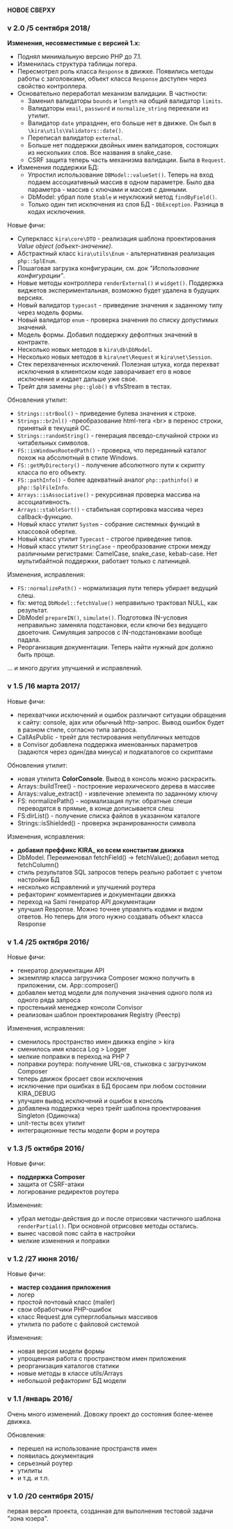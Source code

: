 **НОВОЕ СВЕРХУ**

###  v 2.0 /5 сентября 2018/

**Изменения, несовместимые с версией 1.x:**

- Поднял минимальную версию PHP до 7.1.
- Изменилась структура таблицы логера.
- Пересмотрел роль класса `Response` в движке. Появились методы работы с заголовками, объект класса `Response` доступен через свойство контроллера.
- Основательно переработал механизм валидации. В частности:
    - Заменил валидаторы `bounds` и `length` на общий валидатор `limits`.
    - Валидаторы `email`, `password` и `normalize_string` переехали из утилит.
    - Валидатор `date` упразднен, его больше нет в движке. Он был в `\kira\utils\Validators::date()`.
    - Переписал валидатор `external`.
    - Больше нет поддержки двойных имен валидаторов, состоящих из нескольких слов. Все названия в snake_case.
    - CSRF защита теперь часть механизма валидации. Была в `Request`.
- Изменения поддержки БД:
    - Упростил использование `DBModel::valueSet()`. Теперь на вход подаем ассоциативный массив в одном параметре. Было два параметра - массив с ключами и массив с данными.
    - DbModel: убрал поле `$table` и неуклюжий метод `findByField()`.
    - Только один тип исключения из слоя БД - `DbException`. Разница в кодах исключения.

Новые фичи:

- Суперкласс `kira\core\DTO` - реализация шаблона проектирования *Value object (объект-значение)*.
- Абстрактный класс `kira\utils\Enum` - альтернативная реализация `php::SplEnum`.
- Пошаговая загрузка конфигурации, см. док *"Использование конфигурации"*.
- Новые методы контроллера `renderExternal()` и `widget()`. Поддержка виджетов экспериментальная, возможно будет удалена в будущих версиях.
- Новый валидатор `typecast` - приведение значения к заданному типу через модель формы.
- Новый валидатор `enum` - проверка значения по списку допустимых значений.
- Модель формы. Добавил поддержку дефолтных значений в контракте.
- Несколько новых методов в `kira\db\DbModel`.
- Несколько новых методов в `kira\net\Request` и `kira\net\Session`.
- Стек перехваченных исключений. Полезная штука, когда перехват исключения в клиентском коде заворачивает его в новое исключение и кидает дальше уже свое.
- Трейт для замены `php::glob()` в vfsStream в тестах.

Обновления утилит:

- `Strings::strBool()` - приведение булева значения к строке.
- `Strings::br2nl()` -преобразование html-тега \<br> в перенос строки, принятый в текущей ОС.
- `Strings::randomString()` - генерация пвсевдо-случайной строки из читабельных символов.
- `FS::isWindowsRootedPath()` - проверка, что переданный каталог похож на абсолютный в стиле Windows.
- `FS::getMyDirectory()` - получение абсолютного пути к скрипту класса по его объекту.
- `FS::pathInfo()` - более адекватный аналог `php::pathinfo()` и `php::SplFileInfo`.
- `Arrays::isAssociative()` - рекурсивная проверка массива на ассоциативность.
- `Arrays::stableSort()` - стабильная сортировка массива через callback-функцию.
- Новый класс утилит `System` - собрание системных функций в классовой обертке.
- Новый класс утилит `Typecast` - строгое приведение типов.
- Новый класс утилит `StringCase` - преобразование строки между различными регистрами: CamelCase, snake_case, kebab-case. Нет мультибайтной поддержки, работает только с латиницей.

Изменения, исправления:

- `FS::normalizePath()` - нормализация пути теперь убирает ведущий слеш.
- fix: метод `DbModel::fetchValue()` неправильно трактовал NULL, как результат.
- DbModel `prepareIN()`, `simulate()`. Подготовка IN-условия неправильно заменяла подстановки, если ключи без ведущего двоеточия. Симуляция запросов с IN-подстановками вообще падала.
- Реорганизация документации. Теперь найти нужный док должно быть проще.

... и много других улучшений и исправлений.

###  v 1.5 /16 марта 2017/

Новые фичи:

- перехватчики исключений и ошибок различают ситуации обращения к сайту: console, ajax или обычный http-запрос. Вывод ошибок будет в разном стиле, согласно типа запроса.
- CallAsPublic - трейт для тестирования непубличных методов
- в Convisor добавлена поддержка именованных параметров (задаются через один/два минуса) и подкаталогов со скриптами

Обновления утилит:

- новая утилита **ColorConsole**. Вывод в консоль можно раскрасить.
- Arrays::buildTree() - построение иерахического дерева в массиве
- Arrays::value_extract() - извлечение элемента по заданному ключу
- FS: normalizePath() - нормализация пути: обратные слеши переводятся в прямые, в конце дописывается слеш
- FS:dirList() - получение списка файлов в указанном каталоге
- Strings::isShielded() - проверка экранированности символа

Изменения, исправления:

- **добавил преффикс KIRA_ ко всем константам движка**
- DbModel. Переименовал fetchField() -> fetchValue(); добавил метод fetchColumn()
- стиль результатов SQL запросов теперь реально работает с учетом настройки БД
- несколько исправлений и улучшений роутера
- рефакторинг комментариев и документации движка
- переход на Sami генератор API документации
- улучшил Response. Можно точнее управлять кодами и видом ответов. Но теперь для этого нужно создавать объект класса Response

###  v 1.4 /25 октября 2016/

Новые фичи:

- генератор документации API
- экземпляр класса загрузчика Composer можно получить в приложении, см. App::composer()
- добавлен метод модели для получения значения одного поля из одного ряда запроса
- простенький менеджер консоли Convisor
- реализован шаблон проектирования Registry (Реестр)

Изменения, исправления:

- сменилось пространство имен движка engine > kira
- сменилось имя класса Log > Logger
- мелкие поправки в переход на PHP 7
- поправки роутера: получение URL-ов, стыковка с загрузчиком Composer
- теперь движок бросает свои исключения
- исключение при ошибках в БД бросаем при любом состоянии KIRA_DEBUG
- улучшен вывод исключений и ошибок в консоль
- добавлена поддержка через трейт шаблона проектирования Singleton (Одиночка)
- unit-тесты всех утилит
- интеграционные тесты модели форм и роутера

###  v 1.3 /5 октября 2016/

Новые фичи:

- **поддержка Composer**
- защита от CSRF-атаки
- логирование редиректов роутера

Изменения:

- убрал методы-действия до и после отрисовки частичного шаблона `renderPartial()`. При основной отрисовке методы остались.
- вынес часовой пояс сайта в настройки
- мелкие изменения и поправки

###  v 1.2 /27 июня 2016/

Новые фичи:

- **мастер создания приложения**
- логер
- простой почтовый класс (mailer)
- свои обработчики PHP-ошибок
- класс Request для суперглобальных массивов
- утилита по работе с файловой системой

Изменения:

- новая версия модели формы
- упрощенная работа с пространством имен приложения
- реорганизация каталогов статики
- новые методы в классе utils/Arrays
- небольшой рефакторинг БД модели

###  v 1.1 /январь 2016/

Очень много изменений. Довожу проект до состояния более-менее движка.

Обновления:

- перешел на использование пространств имен
- появилась документация
- серьезный роутер
- утилиты
- и т.д. и т.п.


### v 1.0 /20 сентября 2015/

первая версия проекта, созданная для выполнения тестовой задачи "зона юзера".
